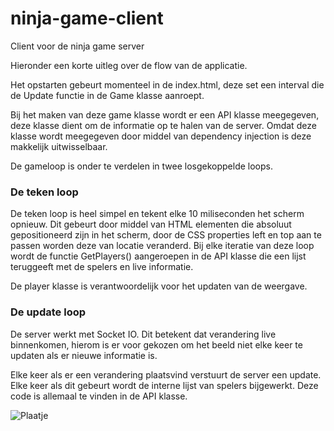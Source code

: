 # ninja-game-client
Client voor de ninja game server

Hieronder een korte uitleg over de flow van de applicatie.

Het opstarten gebeurt momenteel in de index.html, deze set een interval die de Update functie in de Game klasse aanroept.

Bij het maken van deze game klasse wordt er een API klasse meegegeven, deze klasse dient om de informatie op te halen van de server. Omdat 
deze klasse wordt meegegeven door middel van dependency injection is deze makkelijk uitwisselbaar.

De gameloop is onder te verdelen in twee losgekoppelde loops.

### De teken loop
De teken loop is heel simpel en tekent elke 10 miliseconden het scherm opnieuw. Dit gebeurt door middel van HTML elementen die absoluut
gepositioneerd zijn in het scherm, door de CSS properties left en top aan te passen worden deze van locatie veranderd.
Bij elke iteratie van deze loop wordt de functie GetPlayers() aangeroepen in de API klasse die een lijst teruggeeft met de spelers en live informatie.

De player klasse is verantwoordelijk voor het updaten van de weergave.

### De update loop
De server werkt met Socket IO. Dit betekent dat verandering live binnenkomen, hierom is er voor gekozen om het beeld niet elke keer te updaten
als er nieuwe informatie is.

Elke keer als er een verandering plaatsvind verstuurt de server een update. Elke keer als dit gebeurt wordt de interne lijst van spelers
bijgewerkt. Deze code is allemaal te vinden in de API klasse. 

![Plaatje](https://imgur.com/a/GPqKBsG)
